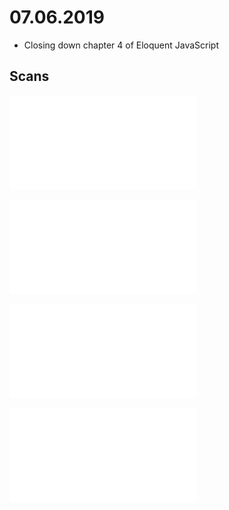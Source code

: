 # 07.06.2019
* Closing down chapter 4 of Eloquent JavaScript


## Scans

![Data Structure Sketch Notes](./Scans/Data-structures-scan1.pdf)

![Data Structure Sketch Notes](./Scans/Data-structures-scan2.pdf)

![Data Structure Sketch Notes](./Scans/Data-structures-scan3.pdf)

![Data Structure Sketch Notes](./Scans/Data-structures-scan4.pdf)

